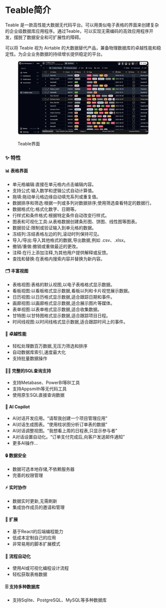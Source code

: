 # Teable简介

Teable 是一款高性能大数据无代码平台。可以用类似电子表格的界面来创建复杂的企业级数据库应用程序。通过Teable，可以实现无需编码的高效应用程序开发，摆脱了数据安全和可扩展性的障碍。

可以将 Teable 视为 Airtable 的大数据替代产品，兼备物理数据库的卓越性能和稳定性。为企业业务数据的持续增长提供稳定的平台。

<figure><img src=".gitbook/assets/image (7).png" alt=""><figcaption><p>Teable界面</p></figcaption></figure>

### ✨ 特性

#### 📊 表格界面

* 单元格编辑:直接在单元格内点击编辑内容。
* 支持公式:输入数学和逻辑公式自动计算值。
* 拖填:拖动单元格边缘自动填充系列或重复值。
* 数据排序和筛选:根据一列或多列对数据排序;使用筛选查看特定的数据行。
* 数据格式化:格式化数字、日期等。
* 行样式和条件格式:根据特定条件自动改变行样式。
* 图表和可视化工具:从表格数据创建条形图、饼图、线性图等图表。
* 数据验证:限制或验证输入到单元格的数据。
* 冻结列:冻结表格左边的列,滚动时列保持可见。
* 导入/导出:导入其他格式的数据,导出数据,例如 .csv、.xlsx。
* 撤销/重做:撤销或重做最近的更改。
* 注释:在行上添加注释,为其他用户提供解释或反馈。
* 查找和替换:在表格内搜索内容并替换为新内容。

#### 🗂️ 丰富视图

* 表格视图:表格的默认视图,以电子表格格式显示数据。
* 看板视图:以看板格式显示数据,看板以列和卡片视觉展示数据。
* 日历视图:以日历格式显示数据,适合跟踪日期和事件。
* 画廊视图:以画廊格式显示数据,适合展示图片等媒体。
* 表单视图:以表单格式显示数据,适合收集数据。
* 甘特图:以甘特图格式显示数据,适合跟踪项目日程。
* 时间线视图:以时间线格式显示数据,适合跟踪时间上的事件。

#### 🚀 卓越性能

* 轻松处理数百万数据,无压力筛选和排序
* 自动数据库索引,速度最大化
* 支持批量数据操作

#### 👨‍💻 完整的SQL查询支持

* 支持Metabase、PowerBI等BI工具
* 支持Appsmith等无代码工具
* 使用原生SQL直接查询数据

#### 🧠 AI Copilot

* AI对话开发应用。“请帮我创建一个项目管理应用”
* AI对话生成图表。“使用柱状图分析订单表的数据”
* AI对话调整视图。“我想看上周的日程表,只显示参与者”&#x20;
* A对话设置自动化。“订单支付完成后,向客户发送邮件通知”
* 更多AI操作...

#### 🔒 数据安全

* 数据可选本地存储,不依赖服务器
* 完善的权限管理

#### ⚡️ 实时协作

* 数据实时更新,无需刷新
* 集成协作成员的邀请和管理

#### 🧩 扩展

* 基于React的后端编程能力
* 低成本定制自己的应用
* 非常易用的脚本扩展模式

#### 🤖 流程自动化

* 使用AI或可视化编程设计流程
* 轻松获取表格数据

#### 🗄️ 支持多种数据库

* 支持Sqlite、PostgreSQL、MySQL等多种数据库
